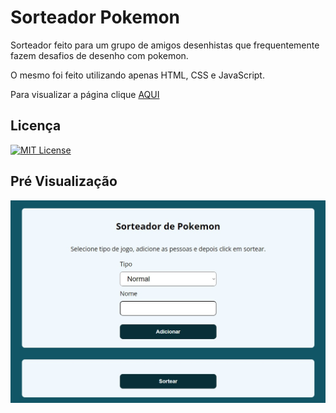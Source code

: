 # Sorteador Pokemon

Sorteador feito para um grupo de amigos desenhistas que frequentemente fazem desafios de desenho com pokemon.

O mesmo foi feito utilizando apenas HTML, CSS e JavaScript.

Para visualizar a página clique [AQUI](https://jhonatancassante.github.io/sorteador-pokemon/)

## Licença

[![MIT License](https://img.shields.io/github/license/jhonatancassante/startse-desafio-01?style=plastic)](https://github.com/jhonatancassante/sorteador-pokemon/blob/main/LICENSE)

## Pré Visualização

![Preview](/assets/img/preview.jpg)
